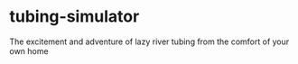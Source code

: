 tubing-simulator
================

The excitement and adventure of lazy river tubing from the comfort of your own home
